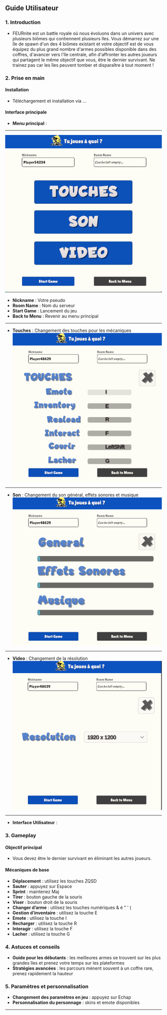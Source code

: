 ## **Guide Utilisateur**

### **1. Introduction**
- FEURnite est un battle royale où nous évoluons dans un univers avec plusieurs biômes qui contiennent plusieurs îles. Vous démarrez sur une île de spawn d'un des 4 biômes existant et votre objectif est de vous équipez du plus grand nombre d'armes possibles disponible dans des coffres, d'avancer vers l'île centrale, afin d'affronter les autres joueurs qui partagent le même objectif que vous, être le dernier survivant. Ne trainez pas car les îles peuvent tomber et disparaître à tout moment !

### **2. Prise en main**
#### Installation
- Téléchargement et installation via ...

#### Interface principale
- **Menu principal** : 

---

![alt text](img/menu.PNG)  
- **Nickname** : Votre pseudo   
- **Room Name** : Nom du serveur  
- **Start Game** : Lancement du jeu     
- **Back to Menu** : Revenir au menu principal      

---

- **Touches** : Changement des touches pour les mécaniques  
![alt text](img/touches.PNG)   

---

- **Son** : Changement du son général, effets sonores et musique  
![alt text](img/son.PNG)

---

- **Video** : Changement de la résolution   
![alt text](img/resolution.PNG)

---

- **Interface Utilisateur** : 

### **3. Gameplay**
#### Objectif principal
- Vous devez être le dernier survivant en éliminant les autres joueurs.

#### Mécaniques de base
- **Déplacement** : utilisez les touches ZQSD 
- **Sauter** : appuyez sur Espace 
- **Sprint** : maintenez Maj
- **Tirer** : bouton gauche de la souris 
- **Viser** : bouton droit de la souris 
- **Changer d’arme** : utilisez les touches numériques & é " ' (    
- **Gestion d’inventaire** : utilisez la touche E   
- **Emote** : utilisez la touche I  
- **Recharger** : utilisez la touche R  
- **Interagir** : utilisez la touche F
- **Lacher** : utilisez la touche G 

### **4. Astuces et conseils**
- **Guide pour les débutants** : les meilleures armes se trouvent sur les plus grandes îles et prenez votre temps sur les plateformes    
- **Stratégies avancées** : les parcours mènent souvent à un coffre rare, prenez rapidement la hauteur  

### **5. Paramètres et personnalisation**
- **Changement des paramètres en jeu** : appuyez sur Echap  
- **Personnalisation du personnage** : skins et emote disponibles

---
